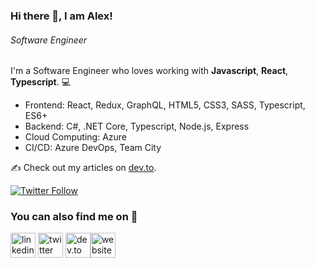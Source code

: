 ### Hi there 👋, I am Alex!
###### *Software Engineer*

I'm a Software Engineer who loves working with **Javascript**, **React**, **Typescript**. 💻 

* Frontend: React, Redux, GraphQL, HTML5, CSS3, SASS, Typescript, ES6+ 
* Backend: C#, .NET Core, Typescript, Node.js, Express 
* Cloud Computing: Azure
* CI/CD: Azure DevOps, Team City 

✍️ Check out my articles on [dev.to](https://dev.to/alexandrudanpop/).

[![Twitter Follow](https://img.shields.io/twitter/follow/alexandrudanpop?label=Follow)](https://twitter.com/alexandrudanpop)

### You can also find me on 💬
[<img src='https://cdn.jsdelivr.net/npm/simple-icons@3.0.1/icons/linkedin.svg' alt='linkedin' height='40'>](https://www.linkedin.com/in/alexandrudanpop/) [<img src='https://cdn.jsdelivr.net/npm/simple-icons@3.0.1/icons/twitter.svg' alt='twitter' height='40'>](https://twitter.com/@alexandrudanpop)  [<img src='https://cdn.jsdelivr.net/npm/simple-icons@3.0.1/icons/dev-dot-to.svg' alt='dev.to' height='40'>](https://dev.to/alexandrudanpop/)[<img src='https://cdn.jsdelivr.net/npm/simple-icons@3.0.1/icons/icloud.svg' alt='website' height='40'>](https://alexandrudanpop.dev)  

